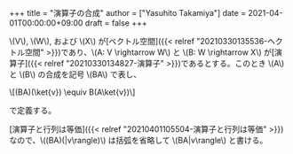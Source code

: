 +++
title = "演算子の合成"
author = ["Yasuhito Takamiya"]
date = 2021-04-01T00:00:00+09:00
draft = false
+++

\\(V\\), \\(W\\), および \\(X\\) が[ベクトル空間]({{< relref "20210330135536-ヘクトル空間" >}})であり、\\(A: V \rightarrow W\\) と \\(B: W \rightarrow X\\) が[演算子]({{< relref "20210330134827-演算子" >}})であるとする。このとき \\(A\\) と \\(B\\) の合成を記号 \\(BA\\) で表し、

\\[(BA)(\ket{v}) \equiv B(A\ket{v})\\]

で定義する。

[演算子と行列は等価]({{< relref "20210401105504-演算子と行列は等価" >}})なので、\\((BA)(|v\rangle)\\) は括弧を省略して \\(BA|v\rangle\\) と書ける。
